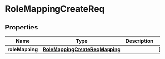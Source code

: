 # RoleMappingCreateReq

## Properties
Name | Type | Description | Notes
------------ | ------------- | ------------- | -------------
**roleMapping** | [**RoleMappingCreateReqMapping**](RoleMappingCreateReqMapping.md) |  |  [optional]
